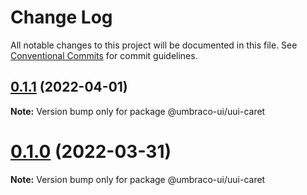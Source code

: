 # Change Log

All notable changes to this project will be documented in this file.
See [Conventional Commits](https://conventionalcommits.org) for commit guidelines.

## [0.1.1](https://github.com/umbraco/Umbraco.UI/compare/@umbraco-ui/uui-caret@0.1.0...@umbraco-ui/uui-caret@0.1.1) (2022-04-01)

**Note:** Version bump only for package @umbraco-ui/uui-caret

# [0.1.0](https://github.com/umbraco/Umbraco.UI/compare/@umbraco-ui/uui-caret@0.0.6...@umbraco-ui/uui-caret@0.1.0) (2022-03-31)

**Note:** Version bump only for package @umbraco-ui/uui-caret
